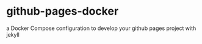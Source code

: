 github-pages-docker
=====================

a Docker Compose configuration to develop your github pages project with jekyll
